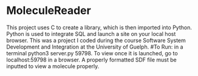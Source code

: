 # MoleculeReader
This project uses C to create a library, which is then imported into Python. Python is used to integrate SQL and launch a site on your local host browser.
This was a project I coded during the course Software System Development and Integration at the University of Guelph.
#To Run:
in a terminal python3 server.py 59798.
To view once it is launched, go to localhost:59798 in a browser.
A properly formatted SDF file must be inputted to view a molecule properly.
